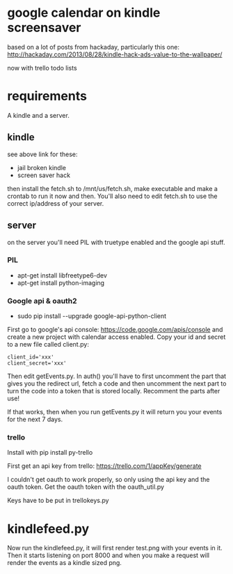 # google calendar on kindle screensaver

based on a lot of posts from hackaday, particularly this one: http://hackaday.com/2013/08/28/kindle-hack-ads-value-to-the-wallpaper/

now with trello todo lists

# requirements

A kindle and a server.

## kindle

see above link for these:

* jail broken kindle
* screen saver hack 

then install the fetch.sh to /mnt/us/fetch.sh, make executable and make a crontab to run it now and then. You'll also need to edit fetch.sh to use the correct ip/address of your server.

## server

on the server you'll need PIL with truetype enabled and the google api stuff.

### PIL

* apt-get install libfreetype6-dev
* apt-get install python-imaging

### Google api & oauth2

* sudo pip install --upgrade google-api-python-client

First go to google's api console: https://code.google.com/apis/console and create a new project with calendar access enabled. Copy your id and secret to a new file called client.py:

    client_id='xxx'
    client_secret='xxx'

Then edit getEvents.py. In auth() you'll have to first uncomment the part that gives you the redirect url, fetch a code and then uncomment the next part to turn the code into a token that is stored locally. Recomment the parts after use!

If that works, then when you run getEvents.py it will return you your events for the next 7 days.

### trello

Install with pip install py-trello

First get an api key from trello: https://trello.com/1/appKey/generate

I couldn't get oauth to work properly, so only using the api key and the oauth token. Get the oauth token with the oauth_util.py

Keys have to be put in trellokeys.py

# kindlefeed.py

Now run the kindlefeed.py, it will first render test.png with your events in it. Then it starts listening on port 8000 and when you make a request will render the events as a kindle sized png.
